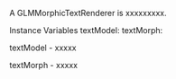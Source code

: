 A GLMMorphicTextRenderer is xxxxxxxxx.Instance Variables	textModel:		<Object>	textMorph:		<Object>textModel	- xxxxxtextMorph	- xxxxx